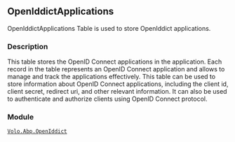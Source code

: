 ## OpenIddictApplications

OpenIddictApplications Table is used to store OpenIddict applications.

### Description

This table stores the OpenID Connect applications in the application. Each record in the table represents an OpenID Connect application and allows to manage and track the applications effectively. This table can be used to store information about OpenID Connect applications, including the client id, client secret, redirect uri, and other relevant information. It can also be used to authenticate and authorize clients using OpenID Connect protocol.

### Module

[`Volo.Abp.OpenIddict`](../../OpenIddict.md)
